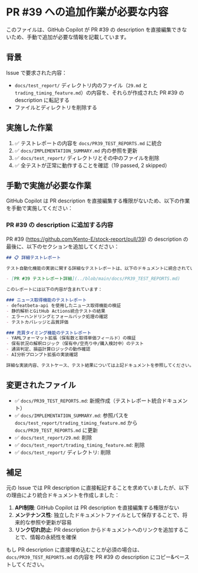 # PR #39 への追加作業が必要な内容

このファイルは、GitHub Copilot が PR #39 の description を直接編集できないため、手動で追加が必要な情報を記載しています。

## 背景

Issue で要求された内容：
- `docs/test_report/` ディレクトリ内のファイル（`29.md` と `trading_timing_feature.md`）の内容を、それらが作成された PR #39 の description に転記する
- ファイルとディレクトリを削除する

## 実施した作業

1. ✅ テストレポートの内容を `docs/PR39_TEST_REPORTS.md` に統合
2. ✅ `docs/IMPLEMENTATION_SUMMARY.md` 内の参照を更新
3. ✅ `docs/test_report/` ディレクトリとその中のファイルを削除
4. ✅ 全テストが正常に動作することを確認（19 passed, 2 skipped）

## 手動で実施が必要な作業

GitHub Copilot は PR description を直接編集する権限がないため、以下の作業を手動で実施してください：

### PR #39 の description に追加する内容

PR #39 (https://github.com/Kento-E/stock-report/pull/39) の description の最後に、以下のセクションを追加してください：

```markdown
## 📋 詳細テストレポート

テスト自動化機能の実装に関する詳細なテストレポートは、以下のドキュメントに統合されています：

- [PR #39 テストレポート詳細](../blob/main/docs/PR39_TEST_REPORTS.md)

このレポートには以下の内容が含まれています：

### ニュース取得機能のテストレポート
- defeatbeta-api を使用したニュース取得機能の検証
- 静的解析とGitHub Actions統合テストの結果
- エラーハンドリングとフォールバック処理の確認
- テストカバレッジと品質評価

### 売買タイミング機能のテストレポート
- YAMLフォーマット拡張（保有数と取得単価フィールド）の検証
- 保有状況の解釈ロジック（保有中/空売り中/購入検討中）のテスト
- 通貨判定、損益計算ロジックの動作確認
- AI分析プロンプト拡張の実装確認

詳細な実装内容、テストケース、テスト結果については上記ドキュメントを参照してください。
```

## 変更されたファイル

- ✅ `docs/PR39_TEST_REPORTS.md`: 新規作成（テストレポート統合ドキュメント）
- ✅ `docs/IMPLEMENTATION_SUMMARY.md`: 参照パスを `docs/test_report/trading_timing_feature.md` から `docs/PR39_TEST_REPORTS.md` に更新
- ✅ `docs/test_report/29.md`: 削除
- ✅ `docs/test_report/trading_timing_feature.md`: 削除
- ✅ `docs/test_report/` ディレクトリ: 削除

## 補足

元の Issue では PR description に直接転記することを求めていましたが、以下の理由により統合ドキュメントを作成しました：

1. **API制限**: GitHub Copilot は PR description を直接編集する権限がない
2. **メンテナンス性**: 独立したドキュメントファイルとして保存することで、将来的な参照や更新が容易
3. **リンク切れ防止**: PR description からドキュメントへのリンクを追加することで、情報の永続性を確保

もし PR description に直接埋め込むことが必須の場合は、`docs/PR39_TEST_REPORTS.md` の内容を PR #39 の description にコピー&ペーストしてください。

